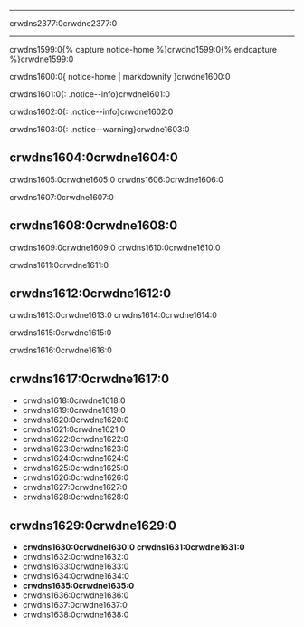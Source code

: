 * * *

crwdns2377:0crwdne2377:0

* * *

crwdns1599:0{% capture notice-home %}crwdnd1599:0{% endcapture %}crwdne1599:0

<div class="notice--danger">crwdns1600:0{ notice-home | markdownify }crwdne1600:0</div>

crwdns1601:0{: .notice--info}crwdne1601:0

crwdns1602:0{: .notice--info}crwdne1602:0

crwdns1603:0{: .notice--warning}crwdne1603:0

## crwdns1604:0crwdne1604:0

crwdns1605:0crwdne1605:0 crwdns1606:0crwdne1606:0

crwdns1607:0crwdne1607:0

## crwdns1608:0crwdne1608:0

crwdns1609:0crwdne1609:0 crwdns1610:0crwdne1610:0

crwdns1611:0crwdne1611:0

## crwdns1612:0crwdne1612:0

crwdns1613:0crwdne1613:0 crwdns1614:0crwdne1614:0

crwdns1615:0crwdne1615:0

crwdns1616:0crwdne1616:0

## crwdns1617:0crwdne1617:0

+ crwdns1618:0crwdne1618:0
+ crwdns1619:0crwdne1619:0
+ crwdns1620:0crwdne1620:0
+ crwdns1621:0crwdne1621:0
+ crwdns1622:0crwdne1622:0
+ crwdns1623:0crwdne1623:0
+ crwdns1624:0crwdne1624:0
+ crwdns1625:0crwdne1625:0
+ crwdns1626:0crwdne1626:0
+ crwdns1627:0crwdne1627:0
+ crwdns1628:0crwdne1628:0

## crwdns1629:0crwdne1629:0

+ **crwdns1630:0crwdne1630:0 crwdns1631:0crwdne1631:0**
+ crwdns1632:0crwdne1632:0
+ crwdns1633:0crwdne1633:0
+ crwdns1634:0crwdne1634:0
+ **crwdns1635:0crwdne1635:0**
+ crwdns1636:0crwdne1636:0
+ crwdns1637:0crwdne1637:0
+ crwdns1638:0crwdne1638:0
